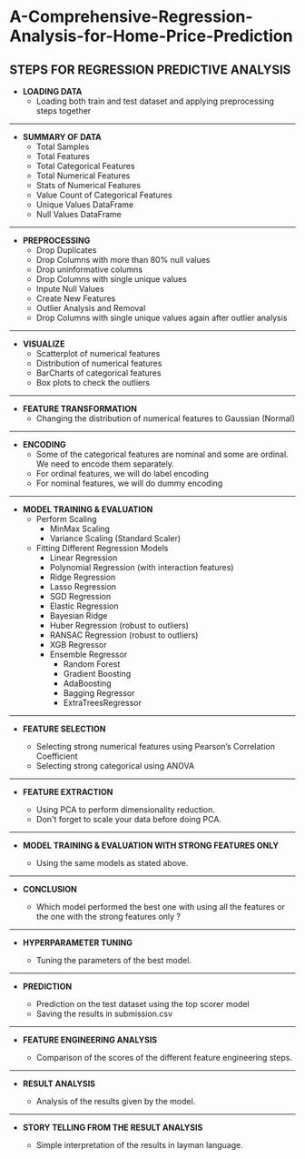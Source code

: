 # A-Comprehensive-Regression-Analysis-for-Home-Price-Prediction

## STEPS FOR REGRESSION PREDICTIVE ANALYSIS
* **LOADING DATA**
  - Loading both train and test dataset and applying preprocessing steps together
****************************************************
* **SUMMARY OF DATA**
  - Total Samples
  - Total Features
  - Total Categorical Features
  - Total Numerical Features
  - Stats of Numerical Features
  - Value Count of Categorical Features
  - Unique Values DataFrame
  - Null Values DataFrame
************************************************
* **PREPROCESSING**
  - Drop Duplicates
  - Drop Columns with more than 80% null values
  - Drop uninformative columns
  - Drop Columns with single unique values
  - Inpute Null Values
  - Create New Features
  - Outlier Analysis and Removal
  - Drop Columns with single unique values again after outlier analysis
*********************************************
* **VISUALIZE**
  - Scatterplot of numerical features
  - Distribution of numerical features
  - BarCharts of categorical features
  - Box plots to check the outliers
**********************************************
* **FEATURE TRANSFORMATION**
  - Changing the distribution of numerical features to Gaussian (Normal)
*********************************************
* **ENCODING**
  - Some of the categorical features are nominal and some are ordinal. We need to encode them separately.
  - For ordinal features, we will do label encoding
  - For nominal features, we will do dummy encoding
**********************************************************
* **MODEL TRAINING & EVALUATION**
  - Perform Scaling
      - MinMax Scaling
      - Variance Scaling (Standard Scaler)
  - Fitting Different Regression Models
      - Linear Regression
      - Polynomial Regression (with interaction features)
      - Ridge Regression
      - Lasso Regression
      - SGD Regression
      - Elastic Regression
      - Bayesian Ridge
      - Huber Regression (robust to outliers)
      - RANSAC Regression (robust to outliers)
      - XGB Regressor
      - Ensemble Regressor
          - Random Forest
          - Gradient Boosting
          - AdaBoosting
          - Bagging Regressor
          - ExtraTreesRegressor
*****************************************
* **FEATURE SELECTION**

  - Selecting strong numerical features using Pearson’s Correlation Coefficient
  - Selecting strong categorical using ANOVA
*****************************************
* **FEATURE EXTRACTION**

  - Using PCA to perform dimensionality reduction.
  - Don't forget to scale your data before doing PCA.
************************************************
* **MODEL TRAINING & EVALUATION WITH STRONG FEATURES ONLY**

  - Using the same models as stated above.
*************************************************
* **CONCLUSION**

  - Which model performed the best one with using all the features or the one with the strong features only ?
************************************************
* **HYPERPARAMETER TUNING**

  - Tuning the parameters of the best model.
***************************************************
* **PREDICTION**

  - Prediction on the test dataset using the top scorer model
  - Saving the results in submission.csv
****************************************************
* **FEATURE ENGINEERING ANALYSIS**

  - Comparison of the scores of the different feature engineering steps.
**************************************************
* **RESULT ANALYSIS**

  - Analysis of the results given by the model.
*******************************************
* **STORY TELLING FROM THE RESULT ANALYSIS**

  - Simple interpretation of the results in layman language.
